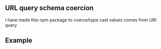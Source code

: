 ## URL query schema coercion

I have made this npm package to coerce/type cast values comes from URI query


## Example

```js

```
